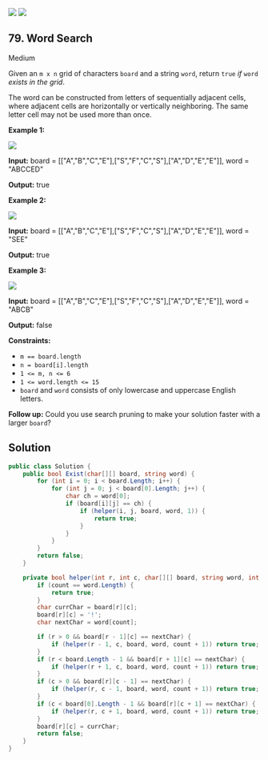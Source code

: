 [![](https://img.shields.io/github/stars/LeetCode-in-Net/LeetCode-in-Net?label=Stars&style=flat-square)](https://github.com/LeetCode-in-Net/LeetCode-in-Net)
[![](https://img.shields.io/github/forks/LeetCode-in-Net/LeetCode-in-Net?label=Fork%20me%20on%20GitHub%20&style=flat-square)](https://github.com/LeetCode-in-Net/LeetCode-in-Net/fork)

## 79\. Word Search

Medium

Given an `m x n` grid of characters `board` and a string `word`, return `true` _if_ `word` _exists in the grid_.

The word can be constructed from letters of sequentially adjacent cells, where adjacent cells are horizontally or vertically neighboring. The same letter cell may not be used more than once.

**Example 1:**

![](https://assets.leetcode.com/uploads/2020/11/04/word2.jpg)

**Input:** board = \[\["A","B","C","E"],["S","F","C","S"],["A","D","E","E"]], word = "ABCCED"

**Output:** true 

**Example 2:**

![](https://assets.leetcode.com/uploads/2020/11/04/word-1.jpg)

**Input:** board = \[\["A","B","C","E"],["S","F","C","S"],["A","D","E","E"]], word = "SEE"

**Output:** true 

**Example 3:**

![](https://assets.leetcode.com/uploads/2020/10/15/word3.jpg)

**Input:** board = \[\["A","B","C","E"],["S","F","C","S"],["A","D","E","E"]], word = "ABCB"

**Output:** false 

**Constraints:**

*   `m == board.length`
*   `n = board[i].length`
*   `1 <= m, n <= 6`
*   `1 <= word.length <= 15`
*   `board` and `word` consists of only lowercase and uppercase English letters.

**Follow up:** Could you use search pruning to make your solution faster with a larger `board`?

## Solution

```csharp
public class Solution {
    public bool Exist(char[][] board, string word) {
        for (int i = 0; i < board.Length; i++) {
            for (int j = 0; j < board[0].Length; j++) {
                char ch = word[0];
                if (board[i][j] == ch) {
                    if (helper(i, j, board, word, 1)) {
                        return true;
                    }
                }
            }
        }
        return false;
    }

    private bool helper(int r, int c, char[][] board, string word, int count) {
        if (count == word.Length) {
            return true;
        }
        char currChar = board[r][c];
        board[r][c] = '!';
        char nextChar = word[count];

        if (r > 0 && board[r - 1][c] == nextChar) {
            if (helper(r - 1, c, board, word, count + 1)) return true;
        }
        if (r < board.Length - 1 && board[r + 1][c] == nextChar) {
            if (helper(r + 1, c, board, word, count + 1)) return true;
        }
        if (c > 0 && board[r][c - 1] == nextChar) {
            if (helper(r, c - 1, board, word, count + 1)) return true;
        }
        if (c < board[0].Length - 1 && board[r][c + 1] == nextChar) {
            if (helper(r, c + 1, board, word, count + 1)) return true;
        }
        board[r][c] = currChar;
        return false;
    }
}
```